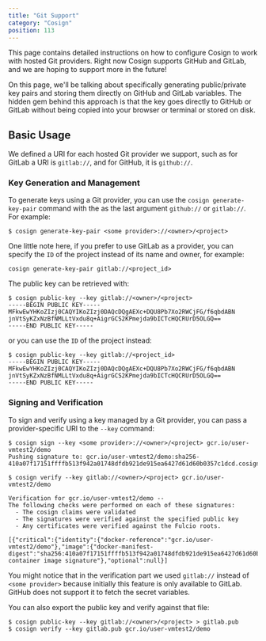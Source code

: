 ```yaml
---
title: "Git Support"
category: "Cosign"
position: 113
---
```


This page contains detailed instructions on how to configure Cosign to work with hosted Git providers. Right
now Cosign supports GitHub and GitLab, and we are hoping to support more in the future!

On this page, we'll be talking about specifically generating public/private key pairs and storing them directly
on GitHub and GitLab variables. The hidden gem behind this approach is that the key goes directly to GitHub
or GitLab without being copied into your browser or terminal or stored on disk.

## Basic Usage

We defined a URI for each hosted Git provider we support, such as for GitLab a URI is `gitlab://`, and for GitHub,
it is `github://`.

### Key Generation and Management

To generate keys using a Git provider, you can use the `cosign generate-key-pair` command with the as the last
argument `github://` or `gitlab://`. For example:

```shell
$ cosign generate-key-pair <some provider>://<owner>/<project>
```

One little note here, if you prefer to use GitLab as a provider, you can specify the `ID` of the project instead of
its name and owner, for example:

```shell
cosign generate-key-pair gitlab://<project_id>
```

The public key can be retrieved with:

```shell
$ cosign public-key --key gitlab://<owner>/<project>
-----BEGIN PUBLIC KEY-----
MFkwEwYHKoZIzj0CAQYIKoZIzj0DAQcDQgAEXc+DQU8Pb7Xo2RWCjFG/f6qbdABN
jnVtSyKZxNzBfNMLLtVxdu8q+AigrGCS2KPmejda9bICTcHQCRUrD5OLGQ==
-----END PUBLIC KEY-----
```

or you can use the `ID` of the project instead:

```shell
$ cosign public-key --key gitlab://<project_id>
-----BEGIN PUBLIC KEY-----
MFkwEwYHKoZIzj0CAQYIKoZIzj0DAQcDQgAEXc+DQU8Pb7Xo2RWCjFG/f6qbdABN
jnVtSyKZxNzBfNMLLtVxdu8q+AigrGCS2KPmejda9bICTcHQCRUrD5OLGQ==
-----END PUBLIC KEY-----
```

### Signing and Verification

To sign and verify using a key managed by a Git provider, you can pass a provider-specific URI to the `--key` command:

```shell
$ cosign sign --key <some provider>://<owner>/<project> gcr.io/user-vmtest2/demo
Pushing signature to: gcr.io/user-vmtest2/demo:sha256-410a07f17151ffffb513f942a01748dfdb921de915ea6427d61d60b0357c1dcd.cosign

$ cosign verify --key gitlab://<owner>/<project> gcr.io/user-vmtest2/demo

Verification for gcr.io/user-vmtest2/demo --
The following checks were performed on each of these signatures:
  - The cosign claims were validated
  - The signatures were verified against the specified public key
  - Any certificates were verified against the Fulcio roots.

[{"critical":{"identity":{"docker-reference":"gcr.io/user-vmtest2/demo"},"image":{"docker-manifest-digest":"sha256:410a07f17151ffffb513f942a01748dfdb921de915ea6427d61d60b0357c1dcd"},"type":"cosign container image signature"},"optional":null}]
```

You might notice that in the verification part we used `gitlab://` instead of `<some provider>` because initially this
feature is only available to GitLab. GitHub does not support it to fetch the secret variables.

You can also export the public key and verify against that file:

```shell
$ cosign public-key --key gitlab://<owner>/<project> > gitlab.pub
$ cosign verify --key gitlab.pub gcr.io/user-vmtest2/demo
```
